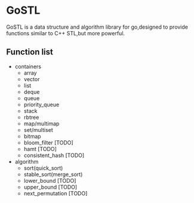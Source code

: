 # GoSTL

GoSTL is a data structure and algorithm library for go,designed to provide functions similar to C++ STL,but more powerful.

## Function list
- containers
    - array
    - vector
    - list
    - deque
    - queue
    - priority_queue
    - stack
    - rbtree
    - map/multimap
    - set/multiset
    - bitmap
    - bloom_filter [TODO]
    - hamt [TODO]
    - consistent_hash [TODO] 
- algorithm
    - sort(quick_sort)
    - stable_sort(merge_sort)
    - lower_bound [TODO]
    - upper_bound [TODO]
    - next_permutation [TODO]
   